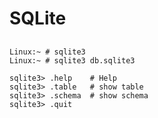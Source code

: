 # SQLite #

## ##

	Linux:~ # sqlite3
	Linux:~ # sqlite3 db.sqlite3

	sqlite3> .help    # Help
	sqlite3> .table   # show table
	sqlite3> .schema  # show schema
	sqlite3> .quit
